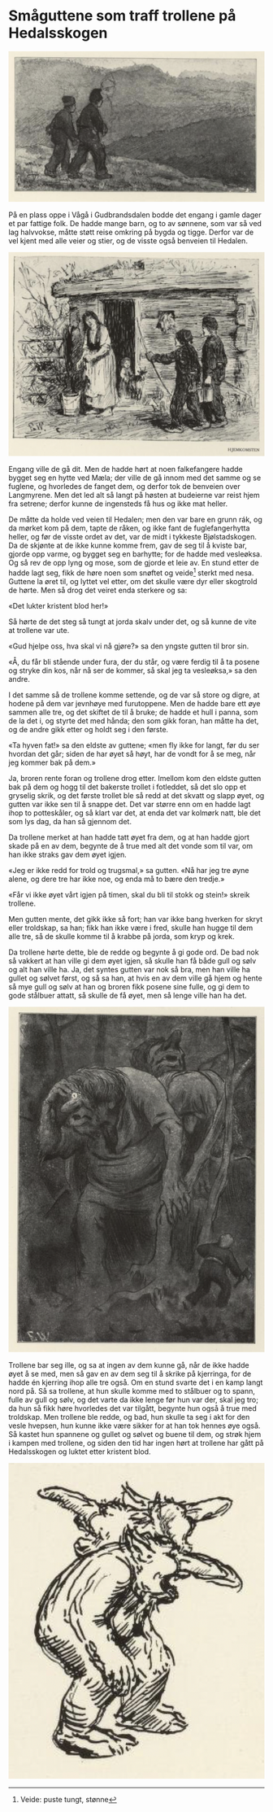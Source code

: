 # Småguttene som traff trollene på Hedalsskogen

![Guttene](./smaaguttene1.png)

På en plass oppe i Vågå i Gudbrandsdalen bodde det engang i gamle dager et par fattige folk. De hadde mange barn, og to av sønnene, som var så ved lag halvvokse, måtte støtt reise omkring på bygda og tigge. Derfor var de vel kjent med alle veier og stier, og de visste også benveien til Hedalen.

![Guttene 2](./smaaguttene2.png)

Engang ville de gå dit. Men de hadde hørt at noen falkefangere hadde bygget seg en hytte ved Mæla; der ville de gå innom med det samme og se fuglene, og hvorledes de fanget dem, og derfor tok de benveien over Langmyrene. Men det led alt så langt på høsten at budeierne var reist hjem fra setrene; derfor kunne de ingensteds få hus og ikke mat heller.

De måtte da holde ved veien til Hedalen; men den var bare en grunn rák, og da mørket kom på dem, tapte de råken, og ikke fant de fuglefangerhytta heller, og før de visste ordet av det, var de midt i tykkeste Bjølstadskogen. Da de skjønte at de ikke kunne komme frem, gav de seg til å kviste bar, gjorde opp varme, og bygget seg en barhytte; for de hadde med vesleøksa. Og så rev de opp lyng og mose, som de gjorde et leie av. En stund etter de hadde lagt seg, fikk de høre noen som snøftet og veide[^1] sterkt med nesa. Guttene la øret til, og lyttet vel etter, om det skulle være dyr eller skogtrold de hørte. Men så drog det veiret enda sterkere og sa:

«Det lukter kristent blod her!»

Så hørte de det steg så tungt at jorda skalv under det, og så kunne de vite at trollene var ute.

«Gud hjelpe oss, hva skal vi nå gjøre?» sa den yngste gutten til bror sin.

«Å, du får bli stående under fura, der du står, og være ferdig til å ta posene og stryke din kos, når nå ser de kommer, så skal jeg ta vesleøksa,» sa den andre.

I det samme så de trollene komme settende, og de var så store og digre, at hodene på dem var jevnhøye med furutoppene. Men de hadde bare ett øye sammen alle tre, og det skiftet de til å bruke; de hadde et hull i panna, som de la det i, og styrte det med hånda; den som gikk foran, han måtte ha det, og de andre gikk etter og holdt seg i den første.

«Ta hyven fat!» sa den eldste av guttene; «men fly ikke for langt, før du ser hvordan det går; siden de har øyet så høyt, har de vondt for å se meg, når jeg kommer bak på dem.»

Ja, broren rente foran og trollene drog etter. Imellom kom den eldste gutten bak på dem og hogg til det bakerste trollet i fotleddet, så det slo opp et gryselig skrik, og det første trollet ble så redd at det skvatt og slapp øyet, og gutten var ikke sen til å snappe det. Det var større enn om en hadde lagt ihop to potteskåler, og så klart var det, at enda det var kolmørk natt, ble det som lys dag, da han så gjennom det.

Da trollene merket at han hadde tatt øyet fra dem, og at han hadde gjort skade på en av dem, begynte de å true med alt det vonde som til var, om han ikke straks gav dem øyet igjen.

«Jeg er ikke redd for trold og trugsmal,» sa gutten. «Nå har jeg tre øyne alene, og dere tre har ikke noe, og enda må to bære den tredje.»

«Får vi ikke øyet vårt igjen på timen, skal du bli til stokk og stein!» skreik trollene.

Men gutten mente, det gikk ikke så fort; han var ikke bang hverken for skryt eller troldskap, sa han; fikk han ikke være i fred, skulle han hugge til dem alle tre, så de skulle komme til å krabbe på jorda, som kryp og krek.

Da trollene hørte dette, ble de redde og begynte å gi gode ord. De bad nok så vakkert at han ville gi dem øyet igjen, så skulle han få både gull og sølv og alt han ville ha. Ja, det syntes gutten var nok så bra, men han ville ha gullet og sølvet først, og så sa han, at hvis en av dem ville gå hjem og hente så mye gull og sølv at han og broren fikk posene sine fulle, og gi dem to gode stålbuer attatt, så skulle de få øyet, men så lenge ville han ha det.

![Trollene skotter](./smaaguttene3.png)

Trollene bar seg ille, og sa at ingen av dem kunne gå, når de ikke hadde øyet å se med, men så gav en av dem seg til å skrike på kjerringa, for de hadde én kjerring ihop alle tre også. Om en stund svarte det i en kamp langt nord på. Så sa trollene, at hun skulle komme med to stålbuer og to spann, fulle av gull og sølv, og det varte da ikke lenge før hun var der, skal jeg tro; da hun så fikk høre hvorledes det var tilgått, begynte hun også å true med troldskap. Men trollene ble redde, og bad, hun skulle ta seg i akt for den vesle hvepsen, hun kunne ikke være sikker for at han tok hennes øye også. Så kastet hun spannene og gullet og sølvet og buene til dem, og strøk hjem i kampen med trollene, og siden den tid har ingen hørt at trollene har gått på Hedalsskogen og luktet etter kristent blod.

![Troll](./smaaguttene4.png)

[^1]: Veide: puste tungt, stønne

